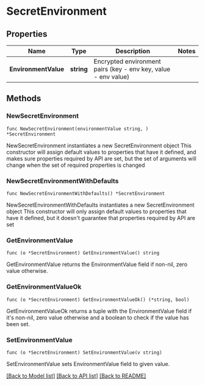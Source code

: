 # SecretEnvironment

## Properties

Name | Type | Description | Notes
------------ | ------------- | ------------- | -------------
**EnvironmentValue** | **string** | Encrypted environment pairs (key - env key, value - env value) | 

## Methods

### NewSecretEnvironment

`func NewSecretEnvironment(environmentValue string, ) *SecretEnvironment`

NewSecretEnvironment instantiates a new SecretEnvironment object
This constructor will assign default values to properties that have it defined,
and makes sure properties required by API are set, but the set of arguments
will change when the set of required properties is changed

### NewSecretEnvironmentWithDefaults

`func NewSecretEnvironmentWithDefaults() *SecretEnvironment`

NewSecretEnvironmentWithDefaults instantiates a new SecretEnvironment object
This constructor will only assign default values to properties that have it defined,
but it doesn't guarantee that properties required by API are set

### GetEnvironmentValue

`func (o *SecretEnvironment) GetEnvironmentValue() string`

GetEnvironmentValue returns the EnvironmentValue field if non-nil, zero value otherwise.

### GetEnvironmentValueOk

`func (o *SecretEnvironment) GetEnvironmentValueOk() (*string, bool)`

GetEnvironmentValueOk returns a tuple with the EnvironmentValue field if it's non-nil, zero value otherwise
and a boolean to check if the value has been set.

### SetEnvironmentValue

`func (o *SecretEnvironment) SetEnvironmentValue(v string)`

SetEnvironmentValue sets EnvironmentValue field to given value.



[[Back to Model list]](../README.md#documentation-for-models) [[Back to API list]](../README.md#documentation-for-api-endpoints) [[Back to README]](../README.md)


